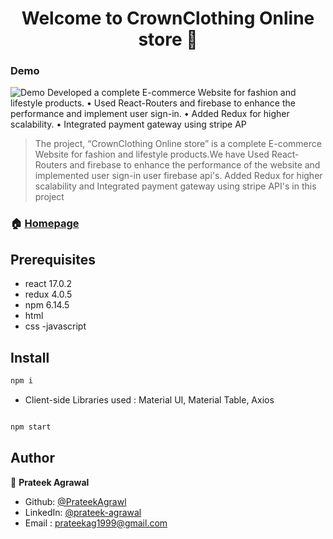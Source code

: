 <h1 align="center">Welcome to CrownClothing Online store 👋</h1>

### Demo

![Demo](CrownClothingGiif.gif)
Developed a complete E-commerce Website for
fashion and lifestyle products.
• Used React-Routers and firebase to enhance the
performance and implement user sign-in.
• Added Redux for higher scalability.
• Integrated payment gateway using stripe AP

> The project, “CrownClothing Online store” is a complete E-commerce Website for fashion and lifestyle products.We have Used React-Routers and firebase to enhance the
performance of the website and implemented user sign-in user firebase api's. Added Redux for higher scalability and Integrated payment gateway using stripe API's in this project

### 🏠 [Homepage](https://github.com/HoneyPatre/)

## Prerequisites
- react 17.0.2
- redux 4.0.5
- npm 6.14.5
- html
- css
-javascript

## Install

```sh
npm i
```
* Client-side Libraries used : Material UI, Material Table, Axios

```sh

npm start

```

## Author

👤 **Prateek Agrawal**

* Github: [@PrateekAgrawl](https://github.com/prateek48)
* LinkedIn: [@prateek-agrawal](https://www.linkedin.com/in/prateekagrawal1999)
* Email    :  prateekag1999@gmail.com
